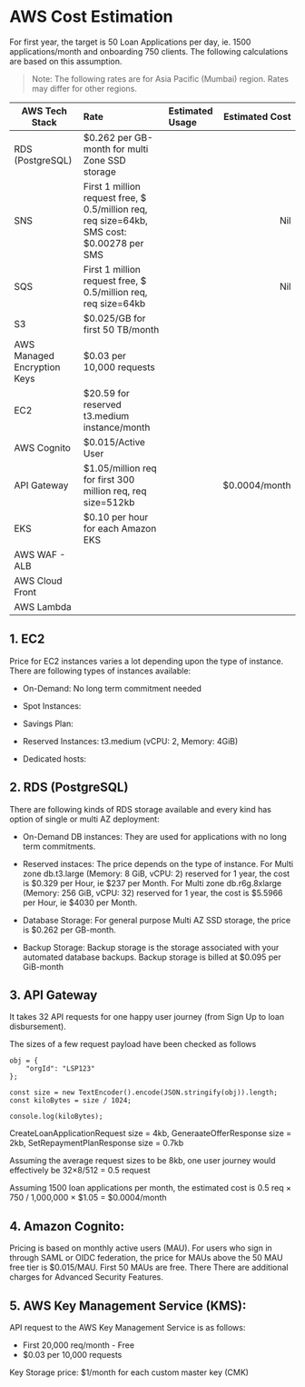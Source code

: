 # AWS Cost Estimation

For first year, the target is 50 Loan Applications per day, ie. 1500 applications/month and onboarding 750 clients. The following calculations are based on this assumption.

>Note: The following rates are for Asia Pacific (Mumbai) region. Rates may differ for other regions. 

|AWS Tech Stack   |Rate                                          |Estimated Usage                 |Estimated Cost|
|-----------------|:---------------------------------------------|:-------------------------------|-------------:|
|RDS (PostgreSQL) |$0.262 per GB-month for multi Zone SSD storage|||
|SNS              |First 1 million request free, $ 0.5/million req, req size=64kb, SMS cost: $0.00278 per SMS||Nil|    
|SQS              |First 1 million request free, $ 0.5/million req, req size=64kb||Nil|
|S3               |$0.025/GB for first 50 TB/month|||
|AWS Managed Encryption Keys|$0.03 per 10,000 requests|||
|EC2              |$20.59 for reserved t3.medium instance/month|||
|AWS Cognito      |$0.015/Active User|||
|API Gateway      |$1.05/million req for first 300 million req, req size=512kb||$0.0004/month|
|EKS              |$0.10 per hour for each Amazon EKS|||
|AWS WAF - ALB    ||||
|AWS Cloud Front  ||||
|AWS Lambda       ||||

## 1. EC2
Price for EC2 instances varies a lot depending upon the type of instance.
There are following types of instances available:

* On-Demand: No long term commitment needed

* Spot Instances:

* Savings Plan:

* Reserved Instances: t3.medium (vCPU: 2, Memory: 4GiB)

* Dedicated hosts:




## 2. RDS (PostgreSQL)
There are following kinds of RDS storage available and every kind has option of single or multi AZ deployment:

* On-Demand DB instances: They are used for applications with no long term commitments.

* Reserved instaces: The price depends on the type of instance. 
For Multi zone db.t3.large (Memory: 8 GiB, vCPU: 2) reserved for 1 year, the cost is $0.329 per Hour, ie $237 per Month.
For Multi zone db.r6g.8xlarge (Memory: 256 GiB, vCPU: 32) reserved for 1 year, the cost is $5.5966  per Hour, ie $4030 per Month.

* Database Storage: For general purpose Multi AZ SSD storage, the price is $0.262 per GB-month.

* Backup Storage: Backup storage is the storage associated with your automated database backups. Backup storage is billed at $0.095 per GiB-month




## 3. API Gateway
It takes 32 API requests for one happy user journey (from Sign Up to loan disbursement).

The sizes of a few request payload have been checked as follows
```
obj = {
	"orgId": "LSP123"
};

const size = new TextEncoder().encode(JSON.stringify(obj)).length;
const kiloBytes = size / 1024;

console.log(kiloBytes);
```
CreateLoanApplicationRequest size = 4kb, GeneraateOfferResponse size = 2kb, SetRepaymentPlanResponse size = 0.7kb

Assuming the average request sizes to be 8kb, one user journey would effectively be 32×8/512 = 0.5 request

Assuming 1500 loan applications per month, the estimated cost is 0.5 req × 750 / 1,000,000 × $1.05 = $0.0004/month



## 4. Amazon Cognito:
Pricing is based on monthly active users (MAU).
For users who sign in through SAML or OIDC federation, the price for MAUs above the 50 MAU free tier is $0.015/MAU. First 50 MAUs are free.
There
There are additional charges for Advanced Security Features.



## 5. AWS Key Management Service (KMS):
API request to the AWS Key Management Service is as follows:
* First 20,000 req/month - Free
* $0.03 per 10,000 requests

Key Storage price: $1/month for each custom master key (CMK)